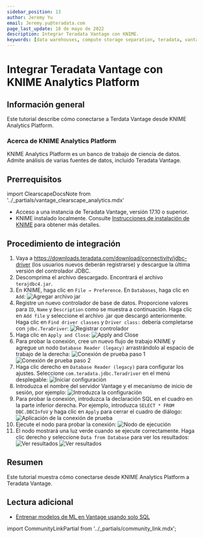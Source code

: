 ```yaml
---
sidebar_position: 13
author: Jeremy Yu
email: Jeremy.yu@teradata.com
page_last_update: 18 de mayo de 2022
description: Integrar Teradata Vantage con KNIME.
keywords: [data warehouses, compute storage separation, teradata, vantage, cloud data platform, object storage, business intelligence, enterprise analytics]
---
```


# Integrar Teradata Vantage con KNIME Analytics Platform

## Información general

Este tutorial describe cómo conectarse a Terdata Vantage desde KNIME Analytics Platform.

### Acerca de KNIME Analytics Platform

KNIME Analytics Platform es un banco de trabajo de ciencia de datos. Admite análisis de varias fuentes de datos, incluido Teradata Vantage.

## Prerrequisitos


import ClearscapeDocsNote from '../_partials/vantage_clearscape_analytics.mdx'

* Acceso a una instancia de Teradata Vantage, versión 17.10 o superior.
  <ClearscapeDocsNote />
* KNIME instalado localmente. Consulte [Instrucciones de instalación de KNIME](https://www.knime.com/installation) para obtener más detalles.

## Procedimiento de integración

1. Vaya a https://downloads.teradata.com/download/connectivity/jdbc-driver (los usuarios nuevos deberán registrarse) y descargue la última versión del controlador JDBC.
2. Descomprima el archivo descargado. Encontrará el archivo `terajdbc4.jar`.
3. En KNIME, haga clic en `File → Preference`. En `Databases`, haga clic en `Add`:
![Agregar archivo jar](../other-integrations/images/integrate-teradata-vantage-with-knime/add-jar.png)
4. Registre un nuevo controlador de base de datos. Proporcione valores para `ID`, `Name` y `Description` como se muestra a continuación. Haga clic en `Add file` y seleccione el archivo .jar que descargó anteriormente. Haga clic en `Find driver classes` y `Driver class:` debería completarse con `jdbc.TeraDriver`:
![Registrar controlador](../other-integrations/images/integrate-teradata-vantage-with-knime/register-driver.png)
5. Haga clic en `Apply and Close`:
![Apply and Close](../other-integrations/images/integrate-teradata-vantage-with-knime/apply-and-close.png)
6. Para probar la conexión, cree un nuevo flujo de trabajo KNIME y agregue un nodo `Database Reader (legacy)` arrastrándolo al espacio de trabajo de la derecha:
![Conexión de prueba paso 1](../other-integrations/images/integrate-teradata-vantage-with-knime/test-connection-1.png)
![Conexión de prueba paso 2](../other-integrations/images/integrate-teradata-vantage-with-knime/test-connection-2.png)
7. Haga clic derecho en `Database Reader (legacy)` para configurar los ajustes. Seleccione `com.teradata.jdbc.Teradriver` en el menú desplegable:
![Iniciar configuración](../other-integrations/images/integrate-teradata-vantage-with-knime/start-configuration.png)
8. Introduzca el nombre del servidor Vantage y el mecanismo de inicio de sesión, por ejemplo:
![Introduzca la configuración](../other-integrations/images/integrate-teradata-vantage-with-knime/enter-configuration.png)
9. Para probar la conexión, introduzca la declaración SQL en el cuadro en la parte inferior derecha. Por ejemplo, introduzca `SELECT * FROM DBC.DBCInfoV` y haga clic en `Apply` para cerrar el cuadro de diálogo:
![Aplicación de la conexión de prueba](../other-integrations/images/integrate-teradata-vantage-with-knime/test-connection-apply.png)
10. Ejecute el nodo para probar la conexión:
![Nodo de ejecución](../other-integrations/images/integrate-teradata-vantage-with-knime/execute-node.png)
11. El nodo mostrará una luz verde cuando se ejecute correctamente. Haga clic derecho y seleccione `Data from Database` para ver los resultados:
![Ver resultados](../other-integrations/images/integrate-teradata-vantage-with-knime/view-results.png)
![Ver resultados](../other-integrations/images/integrate-teradata-vantage-with-knime/view-results-final.png)


## Resumen

Este tutorial muestra cómo conectarse desde KNIME Analytics Platform a Teradata Vantage.

## Lectura adicional
* [Entrenar modelos de ML en Vantage usando solo SQL](./ml.md)

import CommunityLinkPartial from '../_partials/community_link.mdx';

<CommunityLinkPartial />